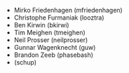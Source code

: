 * Mirko Friedenhagen (mfriedenhagen)
* Christophe Furmaniak (looztra)
* Ben Kirwin (bkirwi)
* Tim Meighen (tmeighen)
* Neil Prosser (neilprosser)
* Gunnar Wagenknecht (guw)
* Brandon Zeeb (phasebash)
* (schup)
